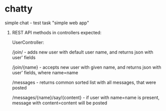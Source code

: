 # chatty
simple chat - test task "simple web app"

1. REST API
  methods in controllers expected:
  
    UserController:
    
    /join/   -  adds new user with default user name, and returns json with user' fields
     
    /join/{name} -  accepts new user with given name, and returns json with user' fields, where name=name
    
    /messages - returns common sorted list with all messages, that were posted 
    
    /messages/{name}/say/{content} - if user with name=name is present, message with content=content will be posted 
